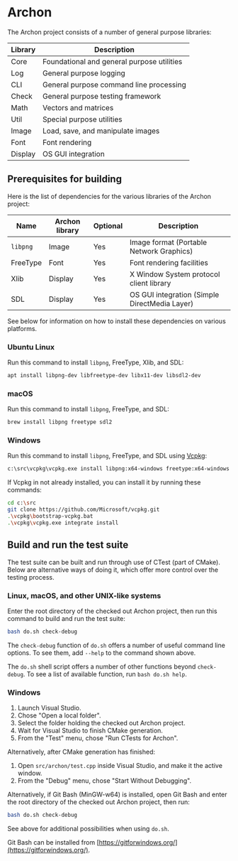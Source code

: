 # Archon

The Archon project consists of a number of general purpose libraries:

  | Library | Description
  |---------|--------------------------------------------
  | Core    | Foundational and general purpose utilities
  | Log     | General purpose logging
  | CLI     | General purpose command line processing
  | Check   | General purpose testing framework
  | Math    | Vectors and matrices
  | Util    | Special purpose utilities
  | Image   | Load, save, and manipulate images
  | Font    | Font rendering
  | Display | OS GUI integration


## Prerequisites for building

Here is the list of dependencies for the various libraries of the Archon project:

  | Name     | Archon library | Optional | Description
  |----------|----------------|----------|-----------------------------------------------
  | `libpng` | Image          | Yes      | Image format (Portable Network Graphics)
  | FreeType | Font           | Yes      | Font rendering facilities
  | Xlib     | Display        | Yes      | X Window System protocol client library
  | SDL      | Display        | Yes      | OS GUI integration (Simple DirectMedia Layer)

See below for information on how to install these dependencies on various platforms.

### Ubuntu Linux

Run this command to install `libpng`, FreeType, Xlib, and SDL:

```sh
apt install libpng-dev libfreetype-dev libx11-dev libsdl2-dev
```

### macOS

Run this command to install `libpng`, FreeType, and SDL:

```sh
brew install libpng freetype sdl2
```

### Windows

Run this command to install `libpng`, FreeType, and SDL using [Vcpkg][vcpkg]:


```sh
c:\src\vcpkg\vcpkg.exe install libpng:x64-windows freetype:x64-windows sdl2:x64-windows
```

If Vcpkg in not already installed, you can install it by running these commands:

```sh
cd c:\src
git clone https://github.com/Microsoft/vcpkg.git
.\vcpkg\bootstrap-vcpkg.bat
.\vcpkg\vcpkg.exe integrate install
```

[vcpkg]: https://github.com/Microsoft/vcpkg


## Build and run the test suite

The test suite can be built and run through use of CTest (part of CMake). Below are
alternative ways of doing it, which offer more control over the testing process.

### Linux, macOS, and other UNIX-like systems

Enter the root directory of the checked out Archon project, then run this command to build
and run the test suite:

```sh
bash do.sh check-debug
```

The `check-debug` function of `do.sh` offers a number of useful command line options. To see
them, add `--help` to the command shown above.

The `do.sh` shell script offers a number of other functions beyond `check-debug`. To see a
list of available function, run `bash do.sh help`.

### Windows

1. Launch Visual Studio.
2. Chose "Open a local folder".
3. Select the folder holding the checked out Archon project.
4. Wait for Visual Studio to finish CMake generation.
5. From the "Test" menu, chose "Run CTests for Archon".

Alternatively, after CMake generation has finished:
1. Open `src/archon/test.cpp` inside Visual Studio, and make it the active window.
2. From the "Debug" menu, chose "Start Without Debugging".

Alternatively, if Git Bash (MinGW-w64) is installed, open Git Bash and enter the root directory of
the checked out Archon project, then run:

```sh
bash do.sh check-debug
```

See above for additional possibilities when using `do.sh`.

Git Bash can be installed from [https://gitforwindows.org/](https://gitforwindows.org/).
